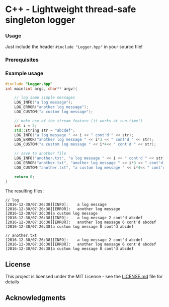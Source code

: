 # C++ - Lightweight thread-safe singleton logger

### Usage
Just include the header `#include "Logger.hpp"` in your source file!

### Prerequisites

### Example usage

```C++
#include "Logger.hpp"
int main(int argc, char** argv){

    // log some simple messages
    LOG_INFO("a log message");
    LOG_ERROR("another log message");
    LOG_CUSTOM("a custom log message");

    // make use of the stream feature (it works at run-time!)
    int i = 2;
    std::string str = "abcdef";
    LOG_INFO("a log message " << i << " cont'd " << str);
    LOG_ERROR("another log message " << i*3 << " cont'd " << str);
    LOG_CUSTOM("a custom log message " << i*4<< " cont'd " << str);

    // save to another file
    LOG_INFO("another.txt", "a log message " << i << " cont'd " << str);
    LOG_ERROR("another.txt", "another log message " << i*3 << " cont'd " << str);
    LOG_CUSTOM("another.txt", "a custom log message " << i*4<< " cont'd " << str);

    return 0;
}
```
The resulting files:
```
// log
[2016-12-30/07:26:38][INFO]:	a log message
[2016-12-30/07:26:38][ERROR]:	another log message
[2016-12-30/07:26:38]a custom log message
[2016-12-30/07:26:38][INFO]:	a log message 2 cont'd abcdef
[2016-12-30/07:26:38][ERROR]:	another log message 6 cont'd abcdef
[2016-12-30/07:26:38]a custom log message 8 cont'd abcdef

// another.txt
[2016-12-30/07:26:38][INFO]:	a log message 2 cont'd abcdef
[2016-12-30/07:26:38][ERROR]:	another log message 6 cont'd abcdef
[2016-12-30/07:26:38]a custom log message 8 cont'd abcdef
```

## License

This project is licensed under the MIT License - see the [LICENSE.md](LICENSE.md) file for details

## Acknowledgments

